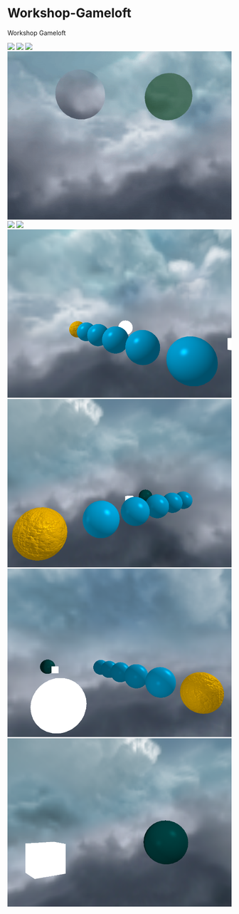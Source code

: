 # Workshop-Gameloft
Workshop Gameloft


<p>
  <img src="https://github.com/sebimih13/Workshop-Gameloft/blob/main/Resources/collision.gif">
  <img src="https://github.com/sebimih13/Workshop-Gameloft/blob/main/Resources/debug%20mode.gif">
  
  <img src="https://github.com/sebimih13/Workshop-Gameloft/blob/main/Resources/foc.gif">
  
  <img src="https://github.com/sebimih13/Workshop-Gameloft/blob/main/Resources/sphere%20reflection.gif">
  <img src="https://github.com/sebimih13/Workshop-Gameloft/blob/main/Resources/teren.gif">
  
  <img src="https://github.com/sebimih13/Workshop-Gameloft/blob/main/Resources/normal%20mapping.gif">
  <img src="https://github.com/sebimih13/Workshop-Gameloft/blob/main/Resources/phong_1.png">
  <img src="https://github.com/sebimih13/Workshop-Gameloft/blob/main/Resources/phong_2.png">
  <img src="https://github.com/sebimih13/Workshop-Gameloft/blob/main/Resources/phong_3.png">
  <img src="https://github.com/sebimih13/Workshop-Gameloft/blob/main/Resources/phong_4.png">
</p>

